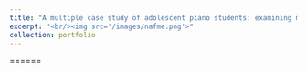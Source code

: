 ```yaml
---
title: "A multiple case study of adolescent piano students: examining motivation through the lens of Interest Development"
excerpt: "<br/><img src='/images/nafme.png'>"
collection: portfolio
---
```

 
======
 


